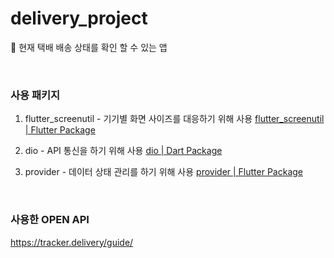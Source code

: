 # delivery_project

📌 현재 택배 배송 상태를 확인 할 수 있는 앱

<br>

### 사용 패키지
1. flutter_screenutil - 기기별 화면 사이즈를 대응하기 위해 사용
    [flutter_screenutil | Flutter Package](https://pub.dev/packages/flutter_screenutil)
    

2. dio - API 통신을 하기 위해 사용
    [dio | Dart Package](https://pub.dev/packages/dio)
    

3. provider - 데이터 상태 관리를 하기 위해 사용
    [provider | Flutter Package](https://pub.dev/packages/provider)

<br>

### 사용한 OPEN API
https://tracker.delivery/guide/
